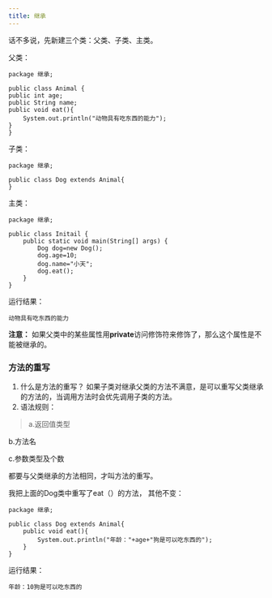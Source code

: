 ```yaml
---
title: 继承
---
```


话不多说，先新建三个类：父类、子类、主类。

父类：

```
package 继承;

public class Animal {
public int age;
public String name;
public void eat(){
	System.out.println("动物具有吃东西的能力");
}
}

```
子类：

```
package 继承;

public class Dog extends Animal{
}

```
主类：

```
package 继承;

public class Initail {
	public static void main(String[] args) {
		Dog dog=new Dog();
		dog.age=10;
		dog.name="小天";
		dog.eat();
	}
}

```
运行结果：

```
动物具有吃东西的能力
```
**注意：**
如果父类中的某些属性用**private**访问修饰符来修饰了，那么这个属性是不能被继承的。
### 方法的重写
1. 什么是方法的重写？  如果子类对继承父类的方法不满意，是可以重写父类继承的方法的，当调用方法时会优先调用子类的方法。
2. 语法规则：

>
> a.返回值类型

b.方法名

c.参数类型及个数

都要与父类继承的方法相同，才叫方法的重写。

我把上面的Dog类中重写了eat（）的方法，
其他不变：

```
package 继承;

public class Dog extends Animal{
	public void eat(){
		System.out.println("年龄："+age+"狗是可以吃东西的");
	}
}

```
运行结果：

```
年龄：10狗是可以吃东西的
```